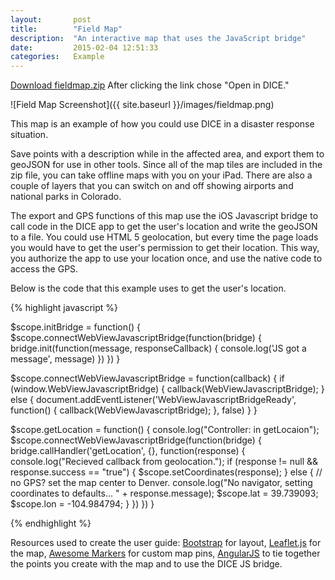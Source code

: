 ```yaml
---
layout:       post
title:        "Field Map"
description:  "An interactive map that uses the JavaScript bridge"
date:         2015-02-04 12:51:33
categories:   Example
---
```

[Download fieldmap.zip][zip] After clicking the link chose "Open in DICE."

![Field Map Screenshot]({{ site.baseurl }}/images/fieldmap.png)

This map is an example of how you could use DICE in a disaster response situation.

Save points with a description while in the affected area, and export them to geoJSON for use in other tools. Since all of the map tiles are included in the zip file, you can take offline maps with you on your iPad. There are also a couple of layers that you can switch on and off showing airports and national parks in Colorado. 

The export and GPS functions of this map use the iOS Javascript bridge to call code in the DICE app to get the user's location and write the geoJSON to a file. You could use HTML 5 geolocation, but every time the page loads you would have to get the user's permission to get their location. This way, you authorize the app to use your location once, and use the native code to access the GPS.

Below is the code that this example uses to get the user's location.

{% highlight javascript %}

  $scope.initBridge = function() {
    $scope.connectWebViewJavascriptBridge(function(bridge) {
      bridge.init(function(message, responseCallback) {
        console.log('JS got a message', message)
      })
    })
  }

  $scope.connectWebViewJavascriptBridge = function(callback) {
    if (window.WebViewJavascriptBridge) {
      callback(WebViewJavascriptBridge);
    } else {
      document.addEventListener('WebViewJavascriptBridgeReady', function() {
        callback(WebViewJavascriptBridge);
      }, false)
    }
  }

  $scope.getLocation = function() {
    console.log("Controller: in getLocaion");
    $scope.connectWebViewJavascriptBridge(function(bridge) {
      bridge.callHandler('getLocation', {}, function(response) {
        console.log("Recieved callback from geolocation.");
        if (response != null && response.success == "true") {
          $scope.setCoordinates(response);
        } else { // no GPS? set the map center to Denver.
          console.log("No navigator, setting coordinates to defaults... " + response.message);
          $scope.lat = 39.739093;
          $scope.lon = -104.984794;
        }
      })
    })
  }
  
{% endhighlight %}

Resources used to create the user guide: [Bootstrap][bootstrap] for layout, [Leaflet.js][leaflet] for the map, [Awesome Markers][awesome] for custom map pins, [AngularJS][angular] to tie together the points you create with the map and to use the DICE JS bridge.

[bootstrap]:    http://getbootstrap.com/
[angular]:      https://angularjs.org/
[leaflet]:      http://leafletjs.com/
[awesome]:      https://github.com/lvoogdt/Leaflet.awesome-markers
[zip]:          https://github.com/ngageoint/disconnected-content-explorer-examples/raw/master/reportzips/fieldmap.zip
